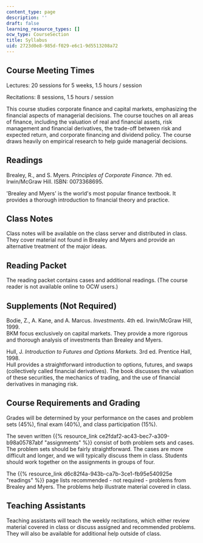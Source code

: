 ```yaml
---
content_type: page
description: ''
draft: false
learning_resource_types: []
ocw_type: CourseSection
title: Syllabus
uid: 2723d0e8-985d-f029-e6c1-9d5513208a72
---
```

## Course Meeting Times

Lectures: 20 sessions for 5 weeks, 1.5 hours / session

Recitations: 8 sessions, 1.5 hours / session

This course studies corporate finance and capital markets, emphasizing the financial aspects of managerial decisions. The course touches on all areas of finance, including the valuation of real and financial assets, risk management and financial derivatives, the trade-off between risk and expected return, and corporate financing and dividend policy. The course draws heavily on empirical research to help guide managerial decisions.

## Readings

Brealey, R., and S. Myers. _Principles of Corporate Finance._ 7th ed. Irwin/McGraw Hill. ISBN: 0073368695.

'Brealey and Myers' is the world's most popular finance textbook. It provides a thorough introduction to financial theory and practice.

## Class Notes

Class notes will be available on the class server and distributed in class. They cover material not found in Brealey and Myers and provide an alternative treatment of the major ideas.

## Reading Packet

The reading packet contains cases and additional readings. (The course reader is not available online to OCW users.)

## Supplements (Not Required)

Bodie, Z., A. Kane, and A. Marcus. _Investments_. 4th ed. Irwin/McGraw Hill, 1999.   
BKM focus exclusively on capital markets. They provide a more rigorous and thorough analysis of investments than Brealey and Myers.

Hull, J. _Introduction to Futures and Options Markets_. 3rd ed. Prentice Hall, 1998.   
Hull provides a straightforward introduction to options, futures, and swaps (collectively called financial derivatives). The book discusses the valuation of these securities, the mechanics of trading, and the use of financial derivatives in managing risk.

## Course Requirements and Grading

Grades will be determined by your performance on the cases and problem sets (45%), final exam (40%), and class participation (15%).

The seven written {{% resource_link ce2fdaf2-ac43-bec7-a309-b98a05787abf "assignments" %}} consist of both problem sets and cases. The problem sets should be fairly straightforward. The cases are more difficult and longer, and we will typically discuss them in class. Students should work together on the assignments in groups of four.

The {{% resource_link d6c82f4a-943b-ca7b-3ce1-fb95e540925e "readings" %}} page lists recommended - not required - problems from Brealey and Myers. The problems help illustrate material covered in class.

## Teaching Assistants

Teaching assistants will teach the weekly recitations, which either review material covered in class or discuss assigned and recommended problems. They will also be available for additional help outside of class.